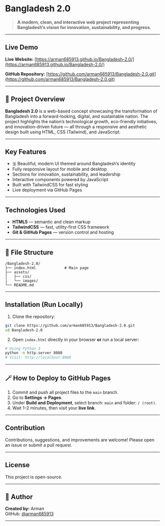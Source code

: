 # Bangladesh 2.0

> **A modern, clean, and interactive web project representing Bangladesh’s vision for innovation, sustainability, and progress.**

---

## Live Demo

**Live Website:** [https://arman685913.github.io/Bangladesh-2.0/](https://arman685913.github.io/Bangladesh-2.0/)

**GitHub Repository:** [https://github.com/arman685913/Bangladesh-2.0.git](https://github.com/arman685913/Bangladesh-2.0.git)

---

## 📖 Project Overview

**Bangladesh 2.0** is a web-based concept showcasing the transformation of Bangladesh into a forward-looking, digital, and sustainable nation. The project highlights the nation’s technological growth, eco-friendly initiatives, and innovation-driven future — all through a responsive and aesthetic design built using HTML, CSS (Tailwind), and JavaScript.

---

##  Key Features

- 🇧 Beautiful, modern UI themed around Bangladesh’s identity
-  Fully responsive layout for mobile and desktop
-  Sections for innovation, sustainability, and leadership
-  Interactive components powered by JavaScript
-  Built with TailwindCSS for fast styling
-  Live deployment via GitHub Pages

---

##  Technologies Used

- **HTML5** — semantic and clean markup
- **TailwindCSS** — fast, utility-first CSS framework
- **Git & GitHub Pages** — version control and hosting

---

## 📂 File Structure

```
/Bangladesh-2.0/
├── index.html             # Main page
├── assets/
│   ├── css/
│   └── images/
└── README.md
```

---

##  Installation (Run Locally)

1. Clone the repository:

```bash
git clone https://github.com/arman685913/Bangladesh-2.0.git
cd Bangladesh-2.0
```

2. Open `index.html` directly in your browser **or** run a local server:

```bash
# Using Python 3
python -m http.server 8080
# Visit: http://localhost:8080
```

---

## 🪄 How to Deploy to GitHub Pages

1. Commit and push all project files to the `main` branch.
2. Go to **Settings → Pages**.
3. Under **Build and Deployment**, select branch: `main` and folder: `/ (root)`.
4. Wait 1–2 minutes, then visit your **live link**.

---

##  Contribution

Contributions, suggestions, and improvements are welcome! Please open an issue or submit a pull request.

---

##  License

This project is open-source.

---

## 👤 Author

**Created by:** Arman  
GitHub: [@arman685913](https://github.com/arman685913)

---

